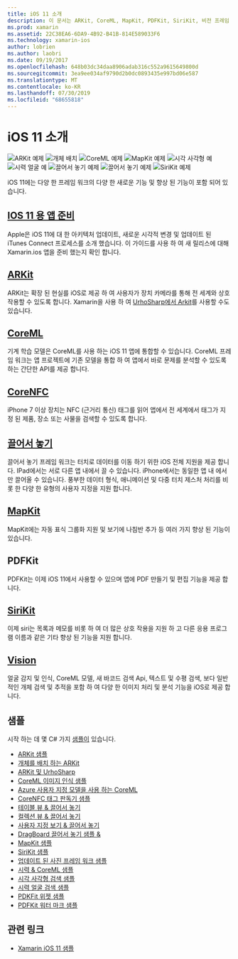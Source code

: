 ```yaml
---
title: iOS 11 소개
description: 이 문서는 ARKit, CoreML, MapKit, PDFKit, SiriKit, 비전 프레임 워크 등을 비롯 한 iOS 11의 기능을 설명 하는 다양 한 가이드에 연결 됩니다.
ms.prod: xamarin
ms.assetid: 22C38EA6-6DA9-4B92-B41B-814E589033F6
ms.technology: xamarin-ios
author: lobrien
ms.author: laobri
ms.date: 09/19/2017
ms.openlocfilehash: 648b03dc34daa8906adab316c552a9615649800d
ms.sourcegitcommit: 3ea9ee034af9790d2b0dc0893435e997bd06e587
ms.translationtype: MT
ms.contentlocale: ko-KR
ms.lasthandoff: 07/30/2019
ms.locfileid: "68655818"
---
```

# <a name="introduction-to-ios-11"></a>iOS 11 소개

![ARKit 예제](images/arkit.png) ![개체 배치](images/arkit2.png) ![CoreML 예제](images/coreml.png) ![MapKit 예제](images/mapkit.png) ![시각 사각형 예](images/vision1.png) ![시력 얼굴 예](images/vision2.png) ![끌어서 놓기 예제](images/drag-drop.png) ![끌어서 놓기 예제](images/drag-drop2.png) ![SiriKit 예제](images/sirikit.png)

iOS 11에는 다양 한 프레임 워크의 다양 한 새로운 기능 및 향상 된 기능이 포함 되어 있습니다.

## <a name="preparing-your-app-for-ios-11updating-your-appindexmd"></a>[IOS 11 용 앱 준비](updating-your-app/index.md)

Apple은 iOS 11에 대 한 아키텍처 업데이트, 새로운 시각적 변경 및 업데이트 된 iTunes Connect 프로세스를 소개 했습니다. 이 가이드를 사용 하 여 새 릴리스에 대해 Xamarin.ios 앱을 준비 했는지 확인 합니다.

## <a name="arkitarkitindexmd"></a>[ARKit](arkit/index.md)

ARKit는 확장 된 현실를 iOS로 제공 하 여 사용자가 장치 카메라를 통해 전 세계와 상호 작용할 수 있도록 합니다.
Xamarin을 사용 하 여 [UrhoSharp에서 Arkit](arkit/urhosharp.md)를 사용할 수도 있습니다.

## <a name="coremlcoremlmd"></a>[CoreML](coreml.md)

기계 학습 모델은 CoreML를 사용 하는 iOS 11 앱에 통합할 수 있습니다. CoreML 프레임 워크는 앱 프로젝트에 기존 모델을 통합 하 여 앱에서 바로 문제를 분석할 수 있도록 하는 간단한 API를 제공 합니다.

## <a name="corenfccorenfcmd"></a>[CoreNFC](corenfc.md)

iPhone 7 이상 장치는 NFC (근거리 통신) 태그를 읽어 앱에서 전 세계에서 태그가 지정 된 제품, 장소 또는 사물을 검색할 수 있도록 합니다.

## <a name="drag-and-dropdrag-and-dropmd"></a>[끌어서 놓기](drag-and-drop.md)

끌어서 놓기 프레임 워크는 터치로 데이터를 이동 하기 위한 iOS 전체 지원을 제공 합니다. IPad에서는 서로 다른 앱 내에서 끌 수 있습니다. iPhone에서는 동일한 앱 내 에서만 끌어올 수 있습니다. 풍부한 데이터 형식, 애니메이션 및 다중 터치 제스처 처리를 비롯 한 다양 한 유형의 사용자 지정을 지원 합니다.

## <a name="mapkitmapkitmd"></a>[MapKit](mapkit.md)

MapKit에는 자동 표식 그룹화 지원 및 보기에 나침반 추가 등 여러 가지 향상 된 기능이 있습니다.

## <a name="pdfkit"></a>PDFKit

PDFKit는 이제 iOS 11에서 사용할 수 있으며 앱에 PDF 만들기 및 편집 기능을 제공 합니다.

## <a name="sirikitsirikitmd"></a>[SiriKit](sirikit.md)

이제 siri는 목록과 메모를 비롯 하 여 더 많은 상호 작용을 지원 하 고 다른 응용 프로그램 이름과 같은 기타 향상 된 기능을 지원 합니다.

## <a name="visionvisionmd"></a>[Vision](vision.md)

얼굴 감지 및 인식, CoreML 모델, 새 바코드 검색 Api, 텍스트 및 수평 검색, 보다 일반적인 개체 검색 및 추적을 포함 하 여 다양 한 이미지 처리 및 분석 기능을 iOS로 제공 합니다.

## <a name="samples"></a>샘플

시작 하는 데 몇 C# 가지 [샘플이](https://docs.microsoft.com/samples/browse/?products=xamarin&term=Xamarin.iOS+iOS11) 있습니다.

* [ARKit 샘플](https://docs.microsoft.com/samples/xamarin/ios-samples/ios11-arkitsample)
* [개체를 배치 하는 ARKit](https://docs.microsoft.com/samples/xamarin/ios-samples/ios11-arkitplacingobjects)
* [ARKit 및 UrhoSharp](arkit/urhosharp.md)
* [CoreML 이미지 인식 샘플](https://docs.microsoft.com/samples/xamarin/ios-samples/ios11-coremlimagerecognition)
* [Azure 사용자 지정 모델을 사용 하는 CoreML](https://docs.microsoft.com/samples/xamarin/ios-samples/ios11-coremlazuremodel)
* [CoreNFC 태그 판독기 샘플](https://docs.microsoft.com/samples/xamarin/ios-samples/ios11-nfctagreader)
* [테이블 뷰 & 끌어서 놓기](https://docs.microsoft.com/samples/xamarin/ios-samples/ios11-draganddroptableview)
* [컬렉션 뷰 & 끌어서 놓기](https://docs.microsoft.com/samples/xamarin/ios-samples/ios11-draganddropcollectionview)
* [사용자 지정 보기 & 끌어서 놓기](https://docs.microsoft.com/samples/xamarin/ios-samples/ios11-draganddropcustomview)
* [DragBoard 끌어서 놓기 샘플 &](https://docs.microsoft.com/samples/xamarin/ios-samples/ios11-draganddropdragboard)
* [MapKit 샘플](https://docs.microsoft.com/samples/xamarin/ios-samples/ios11-mapkitsample)
* [SiriKit 샘플](https://docs.microsoft.com/samples/xamarin/ios-samples/ios11-sirikitsample)
* [업데이트 된 사진 프레임 워크 샘플](https://docs.microsoft.com/samples/xamarin/ios-samples/ios11-samplephotoapp)
* [시력 & CoreML 샘플](https://docs.microsoft.com/samples/xamarin/ios-samples/ios11-coremlvision)
* [시각 사각형 검색 샘플](https://docs.microsoft.com/samples/xamarin/ios-samples/ios11-visionrectangles/)
* [시력 얼굴 검색 샘플](https://docs.microsoft.com/samples/xamarin/ios-samples/ios11-visionfaces)
* [PDKFit 위젯 샘플](https://docs.microsoft.com/samples/xamarin/ios-samples/ios11-pdfannotationwidgetsadvanced)
* [PDFKit 워터 마크 샘플](https://docs.microsoft.com/samples/xamarin/ios-samples/ios11-pdfdocumentwatermark)

## <a name="related-links"></a>관련 링크

- [Xamarin iOS 11 샘플](https://docs.microsoft.com/samples/browse/?products=xamarin&term=Xamarin.iOS+iOS11)